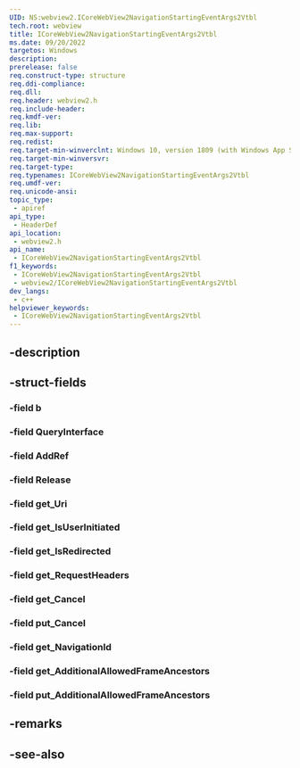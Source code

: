 ```yaml
---
UID: NS:webview2.ICoreWebView2NavigationStartingEventArgs2Vtbl
tech.root: webview
title: ICoreWebView2NavigationStartingEventArgs2Vtbl
ms.date: 09/20/2022
targetos: Windows
description: 
prerelease: false
req.construct-type: structure
req.ddi-compliance: 
req.dll: 
req.header: webview2.h
req.include-header: 
req.kmdf-ver: 
req.lib: 
req.max-support: 
req.redist: 
req.target-min-winverclnt: Windows 10, version 1809 (with Windows App SDK 1.1 or later)
req.target-min-winversvr: 
req.target-type: 
req.typenames: ICoreWebView2NavigationStartingEventArgs2Vtbl
req.umdf-ver: 
req.unicode-ansi: 
topic_type:
 - apiref
api_type:
 - HeaderDef
api_location:
 - webview2.h
api_name:
 - ICoreWebView2NavigationStartingEventArgs2Vtbl
f1_keywords:
 - ICoreWebView2NavigationStartingEventArgs2Vtbl
 - webview2/ICoreWebView2NavigationStartingEventArgs2Vtbl
dev_langs:
 - c++
helpviewer_keywords:
 - ICoreWebView2NavigationStartingEventArgs2Vtbl
---
```


## -description

## -struct-fields

### -field b

### -field QueryInterface

### -field AddRef

### -field Release

### -field get_Uri

### -field get_IsUserInitiated

### -field get_IsRedirected

### -field get_RequestHeaders

### -field get_Cancel

### -field put_Cancel

### -field get_NavigationId

### -field get_AdditionalAllowedFrameAncestors

### -field put_AdditionalAllowedFrameAncestors

## -remarks

## -see-also


